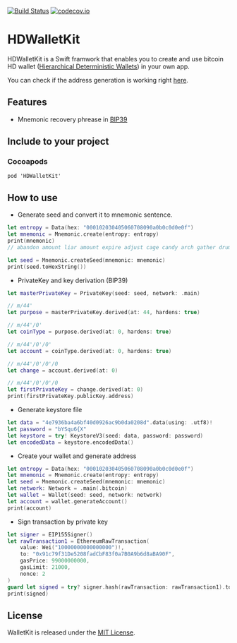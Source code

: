 [![Build Status](https://travis-ci.com/essentiaone/HDWallet.svg?branch=develop)](https://travis-ci.com/essentiaone/HDWallet)
[![codecov.io](https://codecov.io/gh/essentiaone/HDWallet/branch/develop/graphs/badge.svg)](https://codecov.io/gh/essentiaone/HDWallet/branch/develop)
# HDWalletKit
HDWalletKit is a Swift framwork that enables you to create and use bitcoin HD wallet ([Hierarchical Deterministic Wallets](https://github.com/bitcoin/bips/blob/master/bip-0032.mediawiki)) in your own app.

You can check if the address generation is working right [here](https://iancoleman.io/bip39/).

## Features
- Mnemonic recovery phrease in [BIP39](https://github.com/bitcoin/bips/blob/master/bip-0039.mediawiki)
## Include to your project
### Cocoapods
`pod 'HDWalletKit'`
## How to use
- Generate seed and convert it to mnemonic sentence.
```swift
let entropy = Data(hex: "000102030405060708090a0b0c0d0e0f")
let mnemonic = Mnemonic.create(entropy: entropy)
print(mnemonic)
// abandon amount liar amount expire adjust cage candy arch gather drum buyer

let seed = Mnemonic.createSeed(mnemonic: mnemonic)
print(seed.toHexString())
```
- PrivateKey and key derivation (BIP39)

```swift
let masterPrivateKey = PrivateKey(seed: seed, network: .main)

// m/44'
let purpose = masterPrivateKey.derived(at: 44, hardens: true)

// m/44'/0'
let coinType = purpose.derived(at: 0, hardens: true)

// m/44'/0'/0'
let account = coinType.derived(at: 0, hardens: true)

// m/44'/0'/0'/0
let change = account.derived(at: 0)

// m/44'/0'/0'/0
let firstPrivateKey = change.derived(at: 0)
print(firstPrivateKey.publicKey.address)
```
- Generate keystore file
```swift
let data = "4e7936ba4a6bf40d0926ac9b0da0208d".data(using: .utf8)!
let password = "bYSqu6{X"
let keystore = try! KeystoreV3(seed: data, password: password)
let encodedData = keystore.encodedData()
```
- Create your wallet and generate address
```swift
let entropy = Data(hex: "000102030405060708090a0b0c0d0e0f")
let mnemonic = Mnemonic.create(entropy: entropy)
let seed = Mnemonic.createSeed(mnemonic: mnemonic)
let network: Network = .main(.bitcoin)
let wallet = Wallet(seed: seed, network: network)
let account = wallet.generateAccount()
print(account)
```
- Sign transaction by private key
```swift
let signer = EIP155Signer()
let rawTransaction1 = EthereumRawTransaction(
    value: Wei("10000000000000000")!,
    to: "0x91c79f31De5208fadCbF83f0a7B0A9b6d8aBA90F",
    gasPrice: 99000000000,
    gasLimit: 21000,
    nonce: 2
)
guard let signed = try? signer.hash(rawTransaction: rawTransaction1).toHexString() else { return }
print(signed)
```
## License
WalletKit is released under the [MIT License](https://github.com/essentiaone/HDWallet/blob/develop/LICENSE).
